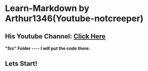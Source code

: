 # Learn-Markdown by Arthur1346(Youtube-notcreeper)
## His Youtube Channel: [Click Here](https://www.youtube.com/channel/UC8TpYljOLv97UiUW8VuLyjA)
#### "Src" Folder ---- I will put the code there.
## Lets Start!
